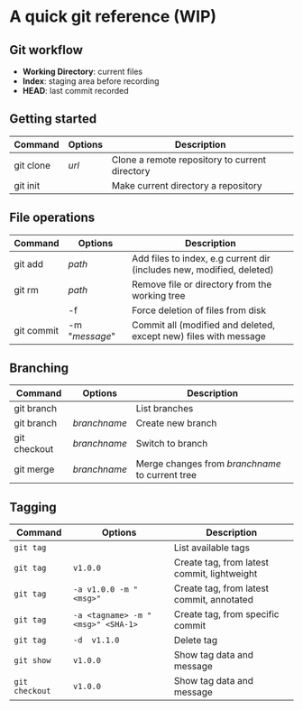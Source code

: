 
# A quick git reference (WIP)

## Git workflow

- **Working Directory**: current files
- **Index**: staging area before recording
- **HEAD**: last commit recorded

## Getting started

| Command     | Options     | Description |
|-------------|-------------|---------------------------------------------------------|
| git clone       | *url*       | Clone a remote repository to current directory |
| git init        |             | Make current directory a repository |

## File operations

| Command     | Options     | Description |
|-------------|-------------|---------------------------------------------------------|
| git add         | *path*           |  Add files to index, e.g current dir (includes new, modified, deleted)  |
| git rm          | *path*           |  Remove file or directory from the working tree |
|                 | -f               |  Force deletion of files from disk |
| git commit      | -m "*message*"   |  Commit all (modified and deleted, except new) files with message |

## Branching

| Command     | Options     | Description |
|-------------|-------------|---------------------------------------------------------|
| git branch        |               | List branches |
| git branch        | *branchname*  | Create new branch |
| git checkout      | *branchname*  | Switch to branch |
| git merge         | *branchname*  | Merge changes from *branchname* to current tree |

## Tagging

| Command     | Options     | Description |
|-------------|-------------|---------------------------------------------------------|
| `git tag`           |               | List available tags |
| `git tag`           | `v1.0.0`        | Create tag, from latest commit, lightweight |
| `git tag`           | `-a v1.0.0 -m "<msg>"` | Create tag, from latest commit, annotated |
| `git tag`           | `-a <tagname> -m "<msg>" <SHA-1>` | Create tag, from specific commit |
| `git tag`           | `-d  v1.1.0` | Delete tag |
| `git show`          | `v1.0.0`        | Show tag data and message |
| `git checkout`      | `v1.0.0`        | Show tag data and message |



